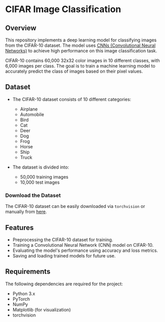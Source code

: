 # CIFAR Image Classification

## Overview

This repository implements a deep learning model for classifying images from the CIFAR-10 dataset. The model uses [CNNs (Convolutional Neural Networks)](https://en.wikipedia.org/wiki/Convolutional_neural_network) to achieve high performance on this image classification task.

CIFAR-10 contains 60,000 32x32 color images in 10 different classes, with 6,000 images per class. The goal is to train a machine learning model to accurately predict the class of images based on their pixel values.

## Dataset

* The CIFAR-10 dataset consists of 10 different categories:

  * Airplane
  * Automobile
  * Bird
  * Cat
  * Deer
  * Dog
  * Frog
  * Horse
  * Ship
  * Truck

* The dataset is divided into:

  * 50,000 training images
  * 10,000 test images

### Download the Dataset

The CIFAR-10 dataset can be easily downloaded via `torchvision` or manually from [here](https://www.cs.toronto.edu/~kriz/cifar.html).

## Features

* Preprocessing the CIFAR-10 dataset for training.
* Training a Convolutional Neural Network (CNN) model on CIFAR-10.
* Evaluating the model's performance using accuracy and loss metrics.
* Saving and loading trained models for future use.

## Requirements

The following dependencies are required for the project:

* Python 3.x
* PyTorch
* NumPy
* Matplotlib (for visualization)
* torchvision
